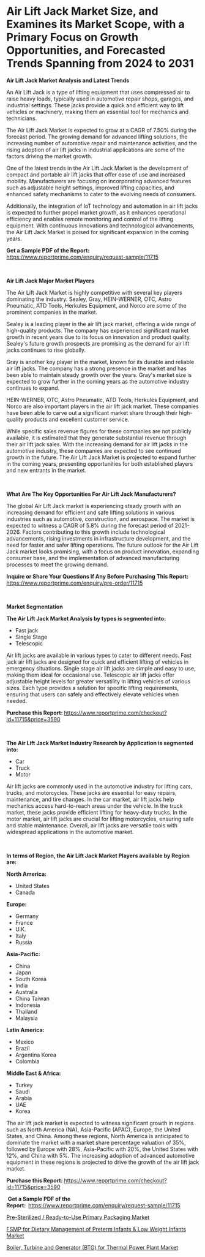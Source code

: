 <p><h1>Air Lift Jack Market Size, and Examines its Market Scope, with a Primary Focus on Growth Opportunities, and Forecasted Trends Spanning from 2024 to 2031</h1></p><p><strong>Air Lift Jack Market Analysis and Latest Trends</strong></p>
<p><p>An Air Lift Jack is a type of lifting equipment that uses compressed air to raise heavy loads, typically used in automotive repair shops, garages, and industrial settings. These jacks provide a quick and efficient way to lift vehicles or machinery, making them an essential tool for mechanics and technicians.</p><p>The Air Lift Jack Market is expected to grow at a CAGR of 7.50% during the forecast period. The growing demand for advanced lifting solutions, the increasing number of automotive repair and maintenance activities, and the rising adoption of air lift jacks in industrial applications are some of the factors driving the market growth.</p><p>One of the latest trends in the Air Lift Jack Market is the development of compact and portable air lift jacks that offer ease of use and increased mobility. Manufacturers are focusing on incorporating advanced features such as adjustable height settings, improved lifting capacities, and enhanced safety mechanisms to cater to the evolving needs of consumers.</p><p>Additionally, the integration of IoT technology and automation in air lift jacks is expected to further propel market growth, as it enhances operational efficiency and enables remote monitoring and control of the lifting equipment. With continuous innovations and technological advancements, the Air Lift Jack Market is poised for significant expansion in the coming years.</p></p>
<p><strong>Get a Sample PDF of the Report:&nbsp;</strong> <a href="https://www.reportprime.com/enquiry/request-sample/11715">https://www.reportprime.com/enquiry/request-sample/11715</a></p>
<p>&nbsp;</p>
<p><strong>Air Lift Jack Major Market Players</strong></p>
<p><p>The Air Lift Jack Market is highly competitive with several key players dominating the industry. Sealey, Gray, HEIN-WERNER, OTC, Astro Pneumatic, ATD Tools, Herkules Equipment, and Norco are some of the prominent companies in the market.</p><p>Sealey is a leading player in the air lift jack market, offering a wide range of high-quality products. The company has experienced significant market growth in recent years due to its focus on innovation and product quality. Sealey's future growth prospects are promising as the demand for air lift jacks continues to rise globally.</p><p>Gray is another key player in the market, known for its durable and reliable air lift jacks. The company has a strong presence in the market and has been able to maintain steady growth over the years. Gray's market size is expected to grow further in the coming years as the automotive industry continues to expand.</p><p>HEIN-WERNER, OTC, Astro Pneumatic, ATD Tools, Herkules Equipment, and Norco are also important players in the air lift jack market. These companies have been able to carve out a significant market share through their high-quality products and excellent customer service.</p><p>While specific sales revenue figures for these companies are not publicly available, it is estimated that they generate substantial revenue through their air lift jack sales. With the increasing demand for air lift jacks in the automotive industry, these companies are expected to see continued growth in the future. The Air Lift Jack Market is projected to expand further in the coming years, presenting opportunities for both established players and new entrants in the market.</p></p>
<p>&nbsp;</p>
<p><strong>What Are The Key Opportunities For Air Lift Jack Manufacturers?</strong></p>
<p><p>The global Air Lift Jack market is experiencing steady growth with an increasing demand for efficient and safe lifting solutions in various industries such as automotive, construction, and aerospace. The market is expected to witness a CAGR of 5.8% during the forecast period of 2021-2026. Factors contributing to this growth include technological advancements, rising investments in infrastructure development, and the need for faster and safer lifting operations. The future outlook for the Air Lift Jack market looks promising, with a focus on product innovation, expanding consumer base, and the implementation of advanced manufacturing processes to meet the growing demand.</p></p>
<p><strong>Inquire or Share Your Questions If Any Before Purchasing This Report:</strong> <a href="https://www.reportprime.com/enquiry/pre-order/11715">https://www.reportprime.com/enquiry/pre-order/11715</a></p>
<p>&nbsp;</p>
<p><strong>Market Segmentation</strong></p>
<p><strong>The Air Lift Jack Market Analysis by types is segmented into:</strong></p>
<p><ul><li>Fast jack</li><li>Single Stage</li><li>Telescopic</li></ul></p>
<p><p>Air lift jacks are available in various types to cater to different needs. Fast jack air lift jacks are designed for quick and efficient lifting of vehicles in emergency situations. Single stage air lift jacks are simple and easy to use, making them ideal for occasional use. Telescopic air lift jacks offer adjustable height levels for greater versatility in lifting vehicles of various sizes. Each type provides a solution for specific lifting requirements, ensuring that users can safely and effectively elevate vehicles when needed.</p></p>
<p><strong>Purchase this Report:&nbsp;</strong><a href="https://www.reportprime.com/checkout?id=11715&price=3590">https://www.reportprime.com/checkout?id=11715&price=3590</a></p>
<p>&nbsp;</p>
<p><strong>The Air Lift Jack Market Industry Research by Application is segmented into:</strong></p>
<p><ul><li>Car</li><li>Truck</li><li>Motor</li></ul></p>
<p><p>Air lift jacks are commonly used in the automotive industry for lifting cars, trucks, and motorcycles. These jacks are essential for easy repairs, maintenance, and tire changes. In the car market, air lift jacks help mechanics access hard-to-reach areas under the vehicle. In the truck market, these jacks provide efficient lifting for heavy-duty trucks. In the motor market, air lift jacks are crucial for lifting motorcycles, ensuring safe and stable maintenance. Overall, air lift jacks are versatile tools with widespread applications in the automotive market.</p></p>
<p>&nbsp;</p>
<p><strong>In terms of Region, the Air Lift Jack Market Players available by Region are:</strong></p>
<p>
    <p> <strong> North America: </strong>
        <ul>
            <li>United States</li>
            <li>Canada</li>
        </ul>
        </p> 
    <p> <strong> Europe: </strong>
        <ul>
            <li>Germany</li>
            <li>France</li>
            <li>U.K.</li>
            <li>Italy</li>
            <li>Russia</li>
        </ul>
        </p> 
    <p> <strong> Asia-Pacific: </strong>
        <ul>
            <li>China</li>
            <li>Japan</li>
            <li>South Korea</li>
            <li>India</li>
            <li>Australia</li>
            <li>China Taiwan</li>
            <li>Indonesia</li>
            <li>Thailand</li>
            <li>Malaysia</li>
        </ul>
        </p> 
    <p> <strong> Latin America: </strong>
        <ul>
            <li>Mexico</li>
            <li>Brazil</li>
            <li>Argentina Korea</li>
            <li>Colombia</li>
        </ul>
        </p> 
    <p> <strong> Middle East & Africa: </strong>
        <ul>
            <li>Turkey</li>
            <li>Saudi</li>
            <li>Arabia</li>
            <li>UAE</li>
            <li>Korea</li>
        </ul>
    </p>
    </p>
<p><p>The air lift jack market is expected to witness significant growth in regions such as North America (NA), Asia-Pacific (APAC), Europe, the United States, and China. Among these regions, North America is anticipated to dominate the market with a market share percentage valuation of 35%, followed by Europe with 28%, Asia-Pacific with 20%, the United States with 12%, and China with 5%. The increasing adoption of advanced automotive equipment in these regions is projected to drive the growth of the air lift jack market.</p></p>
<p><strong>Purchase this Report: </strong><a href="https://www.reportprime.com/checkout?id=11715&price=3590">https://www.reportprime.com/checkout?id=11715&price=3590</a></p>
<p>&nbsp;<strong>Get a Sample PDF of the Report:&nbsp;&nbsp;</strong><a href="https://www.reportprime.com/enquiry/request-sample/11715">https://www.reportprime.com/enquiry/request-sample/11715</a></p>
<p><strong></strong></p>
<p><p><a href="https://view.publitas.com/reportprime-1/pre-sterilized-ready-to-use-primary-packaging-market-insights-market-players-and-forecast-till-2030/">Pre-Sterilized / Ready-to-Use Primary Packaging Market</a></p><p><a href="https://view.publitas.com/reportprime-1/fsmp-for-dietary-management-of-preterm-infants-low-weight-infants-market-research-report-unlocks-analysis-on-the-market-financial-status-market-size-and-market-revenue-upto-2030/">FSMP for Dietary Management of Preterm Infants & Low Weight Infants Market</a></p><p><a href="https://view.publitas.com/reportprime-1/boiler-turbine-and-generator-btg-for-thermal-power-plant-market-research-report-provides-thorough-industry-overview-which-offers-an-in-depth-analysis-of-product-trends-and-new-market-divisions/">Boiler, Turbine and Generator (BTG) for Thermal Power Plant Market</a></p></p>